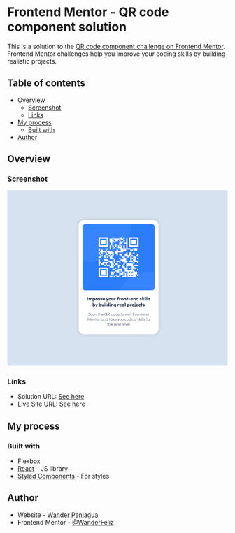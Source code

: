# Frontend Mentor - QR code component solution

This is a solution to the [QR code component challenge on Frontend Mentor](https://www.frontendmentor.io/challenges/qr-code-component-iux_sIO_H). Frontend Mentor challenges help you improve your coding skills by building realistic projects. 

## Table of contents

- [Overview](#overview)
  - [Screenshot](#screenshot)
  - [Links](#links)
- [My process](#my-process)
  - [Built with](#built-with)
- [Author](#author)

## Overview

### Screenshot

![Project Screen Shot](./src/assets/screenshot.png)

### Links

- Solution URL: [See here](https://github.com/WanderFeliz/qr-code-component)
- Live Site URL: [See here](https://wanderfeliz.github.io/qr-code-component)

## My process

### Built with

- Flexbox
- [React](https://reactjs.org/) - JS library
- [Styled Components](https://styled-components.com/) - For styles

## Author

- Website - [Wander Paniagua](https://wanderfeliz.github.io/me)
- Frontend Mentor - [@WanderFeliz](https://www.frontendmentor.io/profile/WanderFeliz)